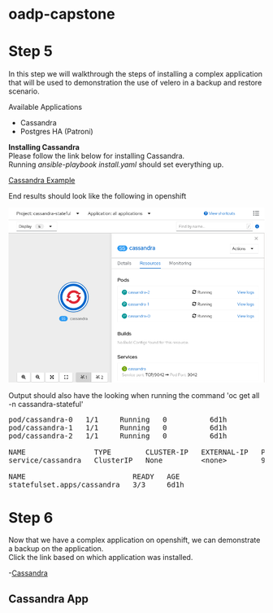 # oadp-capstone

# Step 5
In this step we will walkthrough the steps of installing a complex application
that will be used to demonstration the use of velero in a backup and restore scenario.

Available Applications
* Cassandra
* Postgres HA (Patroni)  

**Installing Cassandra**  
Please follow the link below for installing Cassandra.  
Running *ansible-playbook install.yaml* should set everything up.  

[Cassandra Example](https://github.com/konveyor/velero-examples/tree/master/cassandra "Cassandra")

End results should look like the following in openshift

![](Images/CassandraOpenshift.png "Cassandra Example")

Output should also have the looking when running the command 'oc get all -n cassandra-stateful' 
<pre>pod/cassandra-0   1/1     Running   0          6d1h
pod/cassandra-1   1/1     Running   0          6d1h
pod/cassandra-2   1/1     Running   0          6d1h

NAME                TYPE        CLUSTER-IP   EXTERNAL-IP   PORT(S)    AGE
service/cassandra   ClusterIP   None         &lt;none&gt;        9042/TCP   6d1h

NAME                         READY   AGE
statefulset.apps/cassandra   3/3     6d1h
</pre>

# Step 6
Now that we have a complex application on openshift, we can demonstrate a backup on the application.  
Click the link based on which application was installed.

-[Cassandra](#cassandra-app)

## Cassandra App
